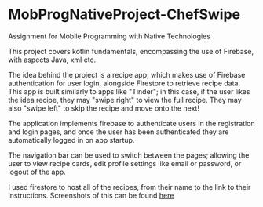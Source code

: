 # MobProgNativeProject-ChefSwipe
Assignment for Mobile Programming with Native Technologies

This project covers kotlin fundamentals, encompassing the use of Firebase, with aspects Java, xml etc.

The idea behind the project is a recipe app, which makes use of Firebase authentication for user login, alongside Firestore to retrieve recipe data.
This app is built similarly to apps like "Tinder"; in this case, if the user likes the idea recipe, they may "swipe right" to view the full recipe.
They may also "swipe left" to skip the recipe and move onto the next!

The application implements firebase to authenticate users in the registration and login pages, and once the user has been authenticated they are automatically logged in on app startup.

The navigation bar can be used to switch between the pages; allowing the user to view recipe cards, edit profile settings like email or password, or logout of the app.

I used firestore to host all of the recipes, from their name to the link to their instructions. Screenshots of this can be found [here](https://imgur.com/a/ZkfleGu)
